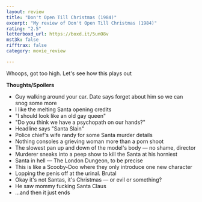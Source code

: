 ```yaml
---
layout: review
title: "Don't Open Till Christmas (1984)"
excerpt: "My review of Don't Open Till Christmas (1984)"
rating: "2.5"
letterboxd_url: https://boxd.it/5unO8v
mst3k: false
rifftrax: false
category: movie_review

---
```


Whoops, got too high. Let's see how this plays out

<b>Thoughts/Spoilers</b>
* Guy walking around your car. Date says forget about him so we can snog some more
* I like the melting Santa opening credits
* "I should look like an old gay queen"
* "Do you think we have a psychopath on our hands?"
* Headline says "Santa Slain"
* Police chief's wife randy for some Santa murder details
* Nothing consoles a grieving woman more than a porn shoot
* The slowest pan up and down of the model's body — no shame, director
* Murderer sneaks into a peep show to kill the Santa at his horniest
* Santa in hell — The London Dungeon, to be precise
* This is like a Scooby-Doo where they only introduce one new character
* Lopping the penis off at the urinal. Brutal
* Okay it's not Santas, it's Christmas — or evil or something?
* He saw mommy fucking Santa Claus
* ...and then it just ends